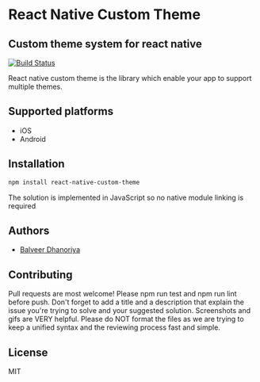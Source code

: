 # React Native Custom Theme
## Custom theme system for react native

[![Build Status](https://travis-ci.org/joemccann/dillinger.svg?branch=master)](https://travis-ci.org/joemccann/dillinger)

React native custom theme is the library which enable your app to support multiple themes.
## Supported platforms
- iOS
- Android

## Installation

```sh
npm install react-native-custom-theme
```
The solution is implemented in JavaScript so no native module linking is required

## Authors
- [Balveer Dhanoriya](https://github.com/estbalveer)

## Contributing
Pull requests are most welcome! Please npm run test and npm run lint before push. Don't forget to add a title and a description that explain the issue you're trying to solve and your suggested solution. Screenshots and gifs are VERY helpful. Please do NOT format the files as we are trying to keep a unified syntax and the reviewing process fast and simple.

## License

MIT
